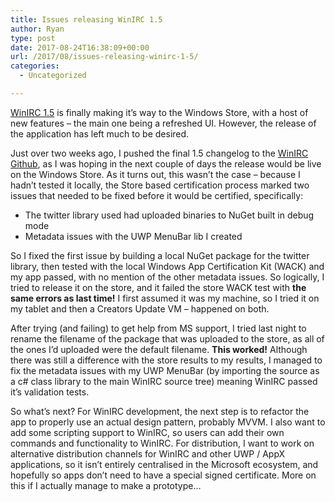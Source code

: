```yaml
---
title: Issues releasing WinIRC 1.5
author: Ryan
type: post
date: 2017-08-24T16:38:09+00:00
url: /2017/08/issues-releasing-winirc-1-5/
categories:
  - Uncategorized

---
```

[WinIRC 1.5][1] is finally making it&#8217;s way to the Windows Store, with a host of new features &#8211; the main one being a refreshed UI. However, the release of the application has left much to be desired.

Just over two weeks ago, I pushed the final 1.5 changelog to the [WinIRC Github][2], as I was hoping in the next couple of days the release would be live on the Windows Store. As it turns out, this wasn&#8217;t the case &#8211; because I hadn&#8217;t tested it locally, the Store based certification process marked two issues that needed to be fixed before it would be certified, specifically:

  * The twitter library used had uploaded binaries to NuGet built in debug mode
  * Metadata issues with the UWP MenuBar lib I created

So I fixed the first issue by building a local NuGet package for the twitter library, then tested with the local Windows App Certification Kit (WACK) and my app passed, with no mention of the other metadata issues. So logically, I tried to release it on the store, and it failed the store WACK test with **the same errors as last time!** I first assumed it was my machine, so I tried it on my tablet and then a Creators Update VM &#8211; happened on both.

After trying (and failing) to get help from MS support, I tried last night to rename the filename of the package that was uploaded to the store, as all of the ones I&#8217;d uploaded were the default filename. **This worked!** Although there was still a difference with the store results to my results, I managed to fix the metadata issues with my UWP MenuBar (by importing the source as a c# class library to the main WinIRC source tree) meaning WinIRC passed it&#8217;s validation tests.

So what&#8217;s next? For WinIRC development, the next step is to refactor the app to properly use an actual design pattern, probably MVVM. I also want to add some scripting support to WinIRC, so users can add their own commands and functionality to WinIRC. For distribution, I want to work on alternative distribution channels for WinIRC and other UWP / AppX applications, so it isn&#8217;t entirely centralised in the Microsoft ecosystem, and hopefully so apps don&#8217;t need to have a special signed certificate. More on this if I actually manage to make a prototype&#8230;

 [1]: https://www.microsoft.com/en-us/store/apps/winirc/9nblggh2p0rf
 [2]: https://github.com/rymate1234/WinIRC/commit/2c2cf7797e5a3b3cec1ede2bc55ec62f53085236#diff-4ac32a78649ca5bdd8e0ba38b7006a1e